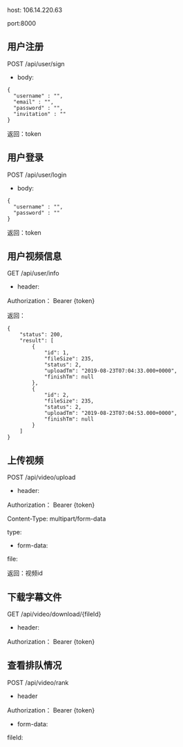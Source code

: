 host: 106.14.220.63

port:8000

## 用户注册

POST /api/user/sign

- body:

```
{
  "username" : "",
  "email" : "",
  "password" : "",
  "invitation" : ""
}
```

返回：token

## 用户登录

POST /api/user/login

- body:

```
{
  "username" : "",
  "password" : ""
}
```
返回：token

## 用户视频信息

GET /api/user/info

- header:

Authorization： Bearer {token}

返回：

```
{
    "status": 200,
    "result": [
        {
            "id": 1,
            "fileSize": 235,
            "status": 2,
            "uploadTm": "2019-08-23T07:04:33.000+0000",
            "finishTm": null
        },
        {
            "id": 2,
            "fileSize": 235,
            "status": 2,
            "uploadTm": "2019-08-23T07:04:53.000+0000",
            "finishTm": null
        }
    ]
}
```

## 上传视频

POST /api/video/upload

- header:

Authorization： Bearer {token}

Content-Type: multipart/form-data

type: 

- form-data:

file:

返回：视频id

## 下载字幕文件
GET /api/video/download/{fileId}

- header:

Authorization： Bearer {token}

## 查看排队情况

POST /api/video/rank

- header

Authorization： Bearer {token}

- form-data:

fileId:






